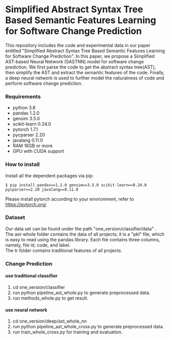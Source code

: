 # Simplified Abstract Syntax Tree Based Semantic Features Learning for Software Change Prediction
This repository includes the code and experimental data in our paper entitled "Simplified Abstract Syntax Tree Based Semantic Features Learning for Software Change Prediction". In this paper, we propose a Simplified AST-based Neural Network (SASTNN) model for software change prediction. We first parse the code to get the abstract syntax tree(AST), then simplify the AST and extract the semantic features of the code. Finally, a deep neural network is used to further model the naturalness of code and perform software change prediction.

### Requirements
+ python 3.8<br>
+ pandas 1.2.0<br>
+ gensim 3.5.0<br>
+ scikit-learn 0.24.0<br>
+ pytorch 1.7.1<br>
+ pycparser 2.20<br>
+ javalang 0.11.0<br>
+ RAM 16GB or more<br>
+ GPU with CUDA support<br>

### How to install
Install all the dependent packages via pip:

	$ pip install pandas==1.2.0 gensim==3.5.0 scikit-learn==0.24.0 pycparser==2.20 javalang==0.11.0

Please install pytorch according to your environment, refer to https://pytorch.org/

### Dataset
Our data set can be found under the path "one_version/classifier/data" .<br> The ast-whole folder contains the data of all projects; it is a "pkl" file, which is easy to read using the pandas library. Each file contains three columns, namely, file id, code, and label. <br>The tr folder contains traditional features of all projects.

### Change Prediction

#### use traditional classifier
1. cd one_version/classifier
2. run python pipeline_ast_whole.py to generate preprocessed data.
3. run methods_whole.py to get result.

#### use neural network
1. cd one_version/deep/ast_whole_nn
2. run python pipeline_ast_whole_cross.py to generate preprocessed data.
3. run train_whole_cross.py for training and evaluation.
